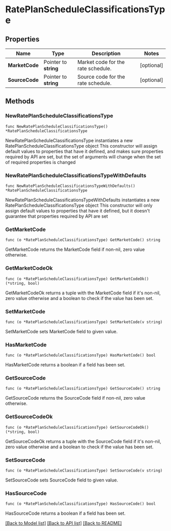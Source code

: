 # RatePlanScheduleClassificationsType

## Properties

Name | Type | Description | Notes
------------ | ------------- | ------------- | -------------
**MarketCode** | Pointer to **string** | Market code for the rate schedule. | [optional] 
**SourceCode** | Pointer to **string** | Source code for the rate schedule. | [optional] 

## Methods

### NewRatePlanScheduleClassificationsType

`func NewRatePlanScheduleClassificationsType() *RatePlanScheduleClassificationsType`

NewRatePlanScheduleClassificationsType instantiates a new RatePlanScheduleClassificationsType object
This constructor will assign default values to properties that have it defined,
and makes sure properties required by API are set, but the set of arguments
will change when the set of required properties is changed

### NewRatePlanScheduleClassificationsTypeWithDefaults

`func NewRatePlanScheduleClassificationsTypeWithDefaults() *RatePlanScheduleClassificationsType`

NewRatePlanScheduleClassificationsTypeWithDefaults instantiates a new RatePlanScheduleClassificationsType object
This constructor will only assign default values to properties that have it defined,
but it doesn't guarantee that properties required by API are set

### GetMarketCode

`func (o *RatePlanScheduleClassificationsType) GetMarketCode() string`

GetMarketCode returns the MarketCode field if non-nil, zero value otherwise.

### GetMarketCodeOk

`func (o *RatePlanScheduleClassificationsType) GetMarketCodeOk() (*string, bool)`

GetMarketCodeOk returns a tuple with the MarketCode field if it's non-nil, zero value otherwise
and a boolean to check if the value has been set.

### SetMarketCode

`func (o *RatePlanScheduleClassificationsType) SetMarketCode(v string)`

SetMarketCode sets MarketCode field to given value.

### HasMarketCode

`func (o *RatePlanScheduleClassificationsType) HasMarketCode() bool`

HasMarketCode returns a boolean if a field has been set.

### GetSourceCode

`func (o *RatePlanScheduleClassificationsType) GetSourceCode() string`

GetSourceCode returns the SourceCode field if non-nil, zero value otherwise.

### GetSourceCodeOk

`func (o *RatePlanScheduleClassificationsType) GetSourceCodeOk() (*string, bool)`

GetSourceCodeOk returns a tuple with the SourceCode field if it's non-nil, zero value otherwise
and a boolean to check if the value has been set.

### SetSourceCode

`func (o *RatePlanScheduleClassificationsType) SetSourceCode(v string)`

SetSourceCode sets SourceCode field to given value.

### HasSourceCode

`func (o *RatePlanScheduleClassificationsType) HasSourceCode() bool`

HasSourceCode returns a boolean if a field has been set.


[[Back to Model list]](../README.md#documentation-for-models) [[Back to API list]](../README.md#documentation-for-api-endpoints) [[Back to README]](../README.md)


